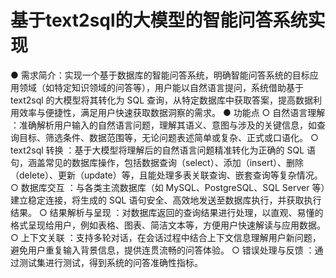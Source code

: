 # 基于text2sql的大模型的智能问答系统实现
●	需求简介：实现一个基于数据库的智能问答系统，明确智能问答系统的目标应用领域（如特定知识领域的问答等），用户能以自然语言提问，系统借助基于 text2sql 的大模型将其转化为 SQL 查询，从特定数据库中获取答案，提高数据利用效率与便捷性，满足用户快速获取数据洞察的需求。
●	功能点
○	自然语言理解 ：准确解析用户输入的自然语言问题，理解其语义、意图与涉及的关键信息，如查询目标、筛选条件、数据范围等，无论问题表述简单或复杂、正式或口语化。
○	text2sql 转换 ：基于大模型将理解后的自然语言问题精准转化为正确的 SQL 语句，涵盖常见的数据库操作，包括数据查询（select）、添加（insert）、删除（delete）、更新（update）等，且能处理多表关联查询、嵌套查询等复杂情况。
○	数据库交互 ：与各类主流数据库（如 MySQL、PostgreSQL、SQL Server 等）建立稳定连接，将生成的 SQL 语句安全、高效地发送至数据库执行，并获取执行结果。
○	结果解析与呈现 ：对数据库返回的查询结果进行处理，以直观、易懂的格式呈现给用户，例如表格、图表、简洁文本等，方便用户快速解读与应用数据。
○	上下文关联 ：支持多轮对话，在会话过程中结合上下文信息理解用户新问题，避免用户重复输入背景信息，提供连贯流畅的问答体验。
○	错误处理与反馈 ：通过测试集进行测试，得到系统的问答准确性指标。
